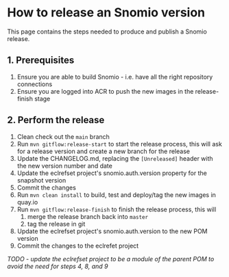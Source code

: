 # How to release an Snomio version

This page contains the steps needed to produce and publish a Snomio release.

## 1. Prerequisites

1. Ensure you are able to build Snomio - i.e. have all the right repository connections
2. Ensure you are logged into ACR to push the new images in the release-finish stage

## 2. Perform the release

1. Clean check out the `main` branch
2. Run `mvn gitflow:release-start` to start the release process, this will ask for a release version
   and create a new branch for the release
3. Update the CHANGELOG.md, replacing the `[Unreleased]` header with the new version number and date
4. Update the eclrefset project's snomio.auth.version property for the snapshot version
5. Commit the changes
6. Run `mvn clean install` to build, test and deploy/tag the new images in quay.io
7. Run `mvn gitflow:release-finish` to finish the release process, this will
    1. merge the release branch back into `master`
    2. tag the release in git
8. Update the eclrefset project's snomio.auth.version to the new POM version
9. Commit the changes to the eclrefet project

*TODO - update the eclrefset project to be a module of the parent POM to avoid the need for steps 4,
8, and 9*